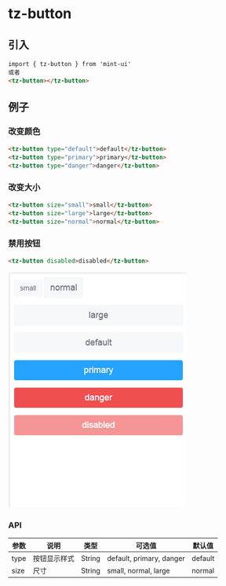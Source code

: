 # tz-button

## 引入

```html
import { tz-button } from 'mint-ui'
或者
<tz-button></tz-button>
```

## 例子

### 改变颜色

```html
<tz-button type="default">default</tz-button>
<tz-button type="primary">primary</tz-button>
<tz-button type="danger">danger</tz-button>
```

### 改变大小

```html
<tz-button size="small">small</tz-button>
<tz-button size="large">large</tz-button>
<tz-button size="normal">normal</tz-button>
```

### 禁用按钮

```html
<tz-button disabled>disabled</tz-button>
```

![1590113047536](./assets/1590113047536.png)



### API

| 参数 | 说明         | 类型   | 可选值                   | 默认值  |
| ---- | ------------ | ------ | ------------------------ | ------- |
| type | 按钮显示样式 | String | default, primary, danger | default |
| size | 尺寸         | String | small, normal, large     | normal  |



